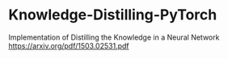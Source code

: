 # Knowledge-Distilling-PyTorch
Implementation of Distilling the Knowledge in a Neural Network https://arxiv.org/pdf/1503.02531.pdf
